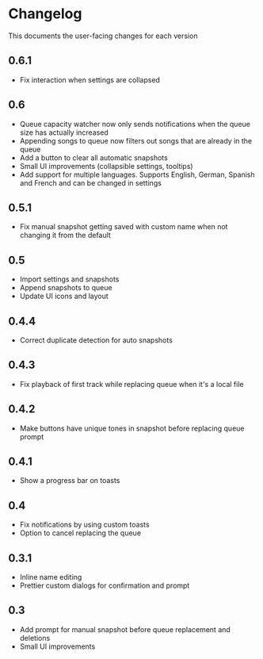 # Changelog

This documents the user-facing changes for each version

## 0.6.1

- Fix interaction when settings are collapsed

## 0.6

- Queue capacity watcher now only sends notifications when the queue size has actually increased
- Appending songs to queue now filters out songs that are already in the queue
- Add a button to clear all automatic snapshots
- Small UI improvements (collapsible settings, tooltips)
- Add support for multiple languages. Supports English, German, Spanish and French and can be changed in settings

## 0.5.1

- Fix manual snapshot getting saved with custom name when not changing it from the default

## 0.5

- Import settings and snapshots
- Append snapshots to queue
- Update UI icons and layout

## 0.4.4

- Correct duplicate detection for auto snapshots

## 0.4.3

- Fix playback of first track while replacing queue when it's a local file

## 0.4.2

- Make buttons have unique tones in snapshot before replacing queue prompt

## 0.4.1

- Show a progress bar on toasts

## 0.4

- Fix notifications by using custom toasts
- Option to cancel replacing the queue

## 0.3.1

- Inline name editing
- Prettier custom dialogs for confirmation and prompt

## 0.3

- Add prompt for manual snapshot before queue replacement and deletions
- Small UI improvements
